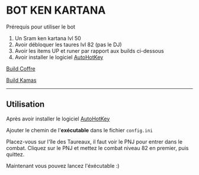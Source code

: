 # BOT KEN KARTANA

Prérequis pour utiliser le bot 

1. Un Sram ken kartana lvl 50
2. Avoir débloquer les taures lvl 82 (pas le DJ)
3. Avoir les items UP et runer par rapport aux builds ci-dessous
3. Avoir installer le logiciel [AutoHotKey](https://www.autohotkey.com/download/ahk-install.exe)


[Build Coffre](https://wavendb.com/builds/show/1C3WHY3MkSJbYQQ7yzEbxq)

[Build Kamas](https://wavendb.com/builds/show/1C2VbrTNFrNcR2GkCR7khY)

---
## Utilisation

Après avoir installer le logiciel [AutoHotKey](https://www.autohotkey.com/download/ahk-install.exe) 

Ajouter le chemin de l'**exécutable** dans le fichier `config.ini`

Placez-vous sur l'île des Taureaux, il faut voir le PNJ pour entrer dans le combat. Cliquez sur le PNJ et mettez le combat niveau 82 en premier, puis quittez.

Maintenant vous pouvez lancez l'éxécutable :)